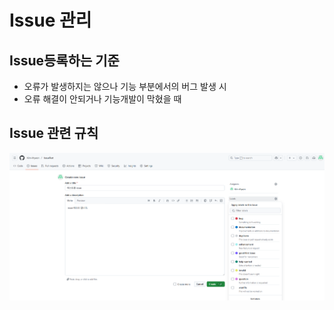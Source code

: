 # Issue 관리

## Issue등록하는 기준
- 오류가 발생하지는 않으나 기능 부분에서의 버그 발생 시
- 오류 해결이 안되거나 기능개발이 막혔을 때

## Issue 관련 규칙
![화면](images/issue관리label설정.png)
